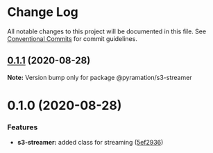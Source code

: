 # Change Log

All notable changes to this project will be documented in this file.
See [Conventional Commits](https://conventionalcommits.org) for commit guidelines.

## [0.1.1](https://github.com/pyramation/uploads/compare/@pyramation/s3-streamer@0.1.0...@pyramation/s3-streamer@0.1.1) (2020-08-28)

**Note:** Version bump only for package @pyramation/s3-streamer





# 0.1.0 (2020-08-28)


### Features

* **s3-streamer:** added class for streaming ([5ef2936](https://github.com/pyramation/uploads/commit/5ef29364c26124c473c72efa19323b38ac5cb94a))
